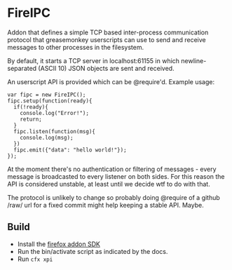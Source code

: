 FireIPC
=======

Addon that defines a simple TCP based inter-process communication protocol that
greasemonkey userscripts can use to send and receive messages to other processes
in the filesystem.

By default, it starts a TCP server in localhost:61155 in which newline-separated
(ASCII 10) JSON objects are sent and received.

An userscript API is provided which can be @require'd. Example usage:

    var fipc = new FireIPC();
    fipc.setup(function(ready){
      if(!ready){
        console.log("Error!");
        return;
      }
      fipc.listen(function(msg){
        console.log(msg);
      })
      fipc.emit({"data": "hello world!"});
    });

At the moment there's no authentication or filtering of messages - every message
is broadcasted to every listener on both sides. For this reason the API is
considered unstable, at least until we decide wtf to do with that.

The protocol is unlikely to change so probably doing @require of a github /raw/
url for a fixed commit might help keeping a stable API. Maybe.

Build
-----

 * Install the [firefox addon SDK](https://addons.mozilla.org/en-US/developers/docs/sdk/latest/dev-guide/tutorials/installation.html)
 * Run the bin/activate script as indicated by the docs.
 * Run `cfx xpi`
